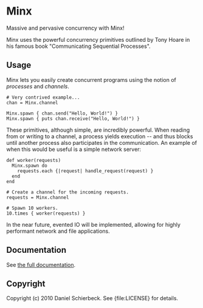 Minx
====

Massive and pervasive concurrency with Minx!

Minx uses the powerful concurrency primitives outlined by Tony Hoare in his
famous book "Communicating Sequential Processes".


Usage
-----

Minx lets you easily create concurrent programs using the notion of *processes*
and *channels*.

    # Very contrived example...
    chan = Minx.channel

    Minx.spawn { chan.send("Hello, World!") }
    Minx.spawn { puts chan.receive("Hello, World!") }

These primitives, although simple, are incredibly powerful. When reading from
or writing to a channel, a process yields execution -- and thus blocks until
another process also participates in the communication. An example of when
this would be useful is a simple network server:

    def worker(requests)
      Minx.spawn do
        requests.each {|request| handle_request(request) }
      end
    end

    # Create a channel for the incoming requests.
    requests = Minx.channel

    # Spawn 10 workers.
    10.times { worker(requests) }

In the near future, evented IO will be implemented, allowing for highly
performant network and file applications.


Documentation
-------------

See [the full documentation](http://yardoc.org/docs/dasch-minx/file:README.rdoc).


Copyright
---------

Copyright (c) 2010 Daniel Schierbeck. See {file:LICENSE} for details.
